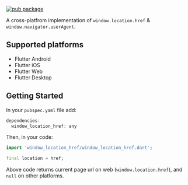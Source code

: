 [![pub package](https://img.shields.io/pub/v/window_location_href.svg)](https://pub.dartlang.org/packages/window_location_href)

A cross-platfrom implementation of `window.location.href` & `window.navigator.userAgent`.

## Supported platforms

* Flutter Android
* Flutter iOS
* Flutter Web
* Flutter Desktop

## Getting Started

In your `pubspec.yaml` file add:

``` dart
dependencies:
  window_location_href: any
```

Then, in your code:

``` dart
import 'window_location_href/window_location_href.dart';

final location = href;
```

Above code returns current page url on web (`window.location.href`), and `null` on other platforms.
